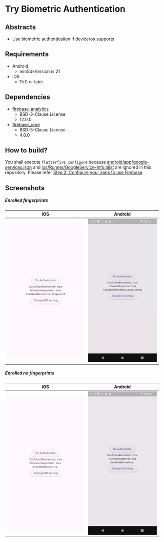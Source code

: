 # Try Biometric Authentication

## Abstracts

* Use biometric authentication if device/os supports

## Requirements

* Android
  * minSdkVersion is 21
* iOS
  * 15.0 or later

## Dependencies

* [firebase_analytics](https://github.com/firebase/flutterfire/tree/main/packages/firebase_analytics/firebase_analytics)
  * BSD-3-Clause License
  * 12.0.0
* [firebase_core](https://github.com/firebase/flutterfire/tree/main/packages/firebase_core/firebase_core)
  * BSD-3-Clause License
  * 4.0.0

## How to build?

You shall execute `flutterfire configure` because [android/app/google-services.json](android/app/google-services.json) and [ios/Runner/GoogleService-Info.plist](ios/Runner/GoogleService-Info.plist) are ignored in this repository.
Please refer [Step 2: Configure your apps to use Firebase](https://firebase.google.com/docs/flutter/setup?platform=ios&hl=en#configure-firebase).

## Screenshots

##### Enrolled fingerprints

|iOS|Android|
|---|---|
|<img src="./images/ios.gif" />|<img src="./images/android.gif" />|

##### Enrolled no fingerprints

|iOS|Android|
|---|---|
|<img src="./images/ios2.gif" />|<img src="./images/android2.gif" />|
